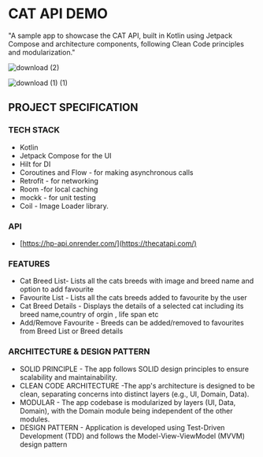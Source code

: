 # CAT API DEMO


"A sample app to showcase the CAT API, built in Kotlin using Jetpack Compose and architecture components, following Clean Code principles and modularization."


![download (2)](https://github.com/user-attachments/assets/5a91a029-e5da-47d5-9da5-ae95b4313fa9)

![download (1) (1)](https://github.com/user-attachments/assets/90d52518-0035-4188-8324-2c7717ee4fb9)


## PROJECT SPECIFICATION

### TECH STACK
* Kotlin
* Jetpack Compose for the UI
* Hilt for DI
* Coroutines and Flow - for making asynchronous calls
* Retrofit - for networking
* Room -for local caching
* mockk - for unit testing
* Coil - Image Loader library.

### API
* [https://hp-api.onrender.com/](https://thecatapi.com/)
  
### FEATURES
* Cat Breed List- Lists all the cats breeds with image and breed name and option to add favourite
* Favourite List - Lists all the cats breeds added to favourite by the user
* Cat Breed  Details - Displays the details of a selected cat including its breed name,country of orgin , life span etc
* Add/Remove Favourite  - Breeds can be added/removed to favourites from Breed List or Breed details 
  
  
### ARCHITECTURE & DESIGN PATTERN
* SOLID PRINCIPLE - The app follows SOLID design principles to ensure scalability and maintainability.
* CLEAN CODE ARCHITECTURE -The app's architecture is designed to be clean, separating concerns into distinct layers (e.g., UI, Domain, Data).
* MODULAR - The app codebase is modularized by layers (UI, Data, Domain), with the Domain module being independent of the other modules.
* DESIGN PATTERN - Application is developed using Test-Driven Development (TDD) and follows the Model-View-ViewModel (MVVM) design pattern










